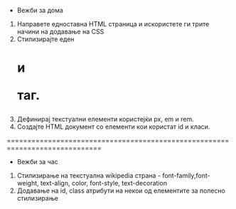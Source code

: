 - Вежби за дома

1. Направете едноставна HTML страница и искористете ги трите начини на додавање на CSS
2. Стилизирајте еден <h1> и <p> таг.
3. Дефинирај текстуални елементи користејќи px, em и rem.
4. Создајте HTML документ со елементи кои користат id и класи.

=============================================================================

- Вежби за час

1. Стилизирање на текстуална wikipedia страна - font-family,font-weight, text-align, color, font-style, text-decoration
2. Додавање на id, class атрибути на некои од елементите за полесно стилизирање
